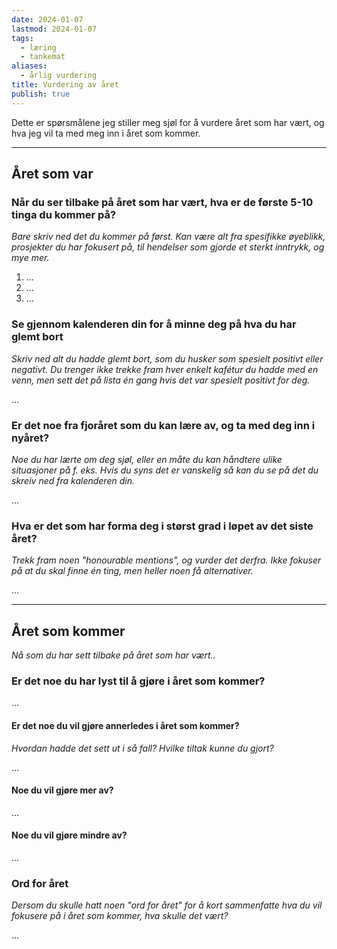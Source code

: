 ```yaml
---
date: 2024-01-07
lastmod: 2024-01-07
tags:
  - læring
  - tankemat
aliases:
  - årlig vurdering
title: Vurdering av året
publish: true
---
```

Dette er spørsmålene jeg stiller meg sjøl for å vurdere året som har vært, og hva jeg vil ta med meg inn i året som kommer.

---

## Året som var

### Når du ser tilbake på året som har vært, hva er de første 5-10 tinga du kommer på?

*Bare skriv ned det du kommer på først. Kan være alt fra spesifikke øyeblikk, prosjekter du har fokusert på, til hendelser som gjorde et sterkt inntrykk, og mye mer.*

1. ...
2. ...
3. ...

### Se gjennom kalenderen din for å minne deg på hva du har glemt bort

*Skriv ned alt du hadde glemt bort, som du husker som spesielt positivt eller negativt. Du trenger ikke trekke fram hver enkelt kafétur du hadde med en venn, men sett det på lista én gang hvis det var spesielt positivt for deg.*

...

### Er det noe fra fjoråret som du kan lære av, og ta med deg inn i nyåret?

*Noe du har lærte om deg sjøl, eller en måte du kan håndtere ulike situasjoner på f. eks. Hvis du syns det er vanskelig så kan du se på det du skreiv ned fra kalenderen din.*

...
### Hva er det som har forma deg i størst grad i løpet av det siste året?

*Trekk fram noen "honourable mentions", og vurder det derfra. Ikke fokuser på at du skal finne én ting, men heller noen få alternativer.*

...

---

## Året som kommer

*Nå som du har sett tilbake på året som har vært..*

### Er det noe du har lyst til å gjøre i året som kommer?

...

#### Er det noe du vil gjøre annerledes i året som kommer?

*Hvordan hadde det sett ut i så fall? Hvilke tiltak kunne du gjort?*

...

#### Noe du vil gjøre mer av?

...

#### Noe du vil gjøre mindre av?

...

### Ord for året

*Dersom du skulle hatt noen "ord for året" for å kort sammenfatte hva du vil fokusere på i året som kommer, hva skulle det vært?*

...